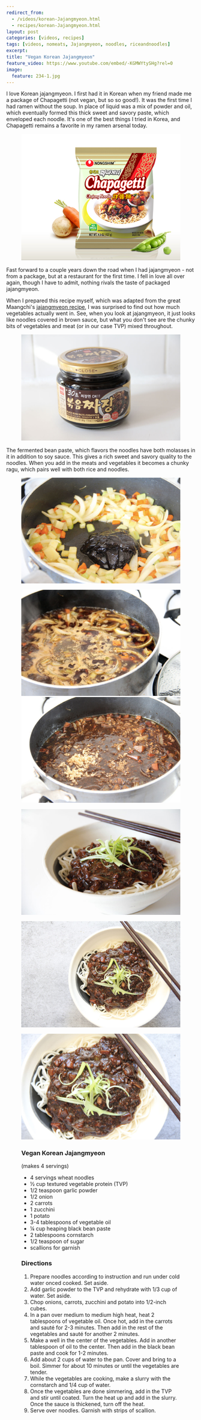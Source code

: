 ```yaml
---
redirect_from: 
  - /videos/korean-Jajangmyeon.html
  - recipes/korean-Jajangmyeon.html
layout: post
categories: [videos, recipes]
tags: [videos, nomeats, Jajangmyeon, noodles, riceandnoodles]
excerpt: 
title: "Vegan Korean Jajangmyeon"
feature_video: https://www.youtube.com/embed/-KGMWYtySHg?rel=0
image:
  feature: 234-1.jpg
---
```


I love Korean jajangmyeon.  I first had it in Korean when my friend made me a package of Chapagetti (not vegan, but so so good!).  It was the first time I had ramen without the soup.  In place of liquid was a mix of powder and oil, which eventually formed this thick sweet and savory paste, which enveloped each noodle.  It's one of the best things I tried in Korea, and Chapagetti remains a favorite in my ramen arsenal today.


<figure>
    <img src="/images/234-10.jpg">
</figure>

Fast forward to a couple years down the road when I had jajangmyeon - not from a package, but at a restaurant for the first time.  I fell in love all over again, though I have to admit, nothing rivals the taste of packaged jajangmyeon.

When I prepared this recipe myself, which was adapted from the great Maangchi's [jajangmyeon recipe](http://www.maangchi.com/recipe/jjajangmyun), I was surprised to find out how much vegetables actually went in.  See, when you look at jajangmyeon, it just looks like noodles covered in brown sauce, but what you don't see are the chunky bits of vegetables and meat (or in our case TVP) mixed throughout.

<figure>
    <img src="/images/234-2.jpg">
</figure>

The fermented bean paste, which flavors the noodles have both molasses in it in addition to soy sauce.  This gives a rich sweet and savory quality to the noodles.  When you add in the meats and vegetables it becomes a chunky ragu, which pairs well with both rice and noodles.

<figure>
    <img src="/images/234-4.jpg">
</figure>

<figure class="half">
<img src="/images/234-5.jpg">
<img src="/images/234-6.jpg">
</figure>

<figure>
    <img src="/images/234-1.jpg">
</figure>

<figure>
    <img src="/images/234-9.jpg">
</figure>

<figure>
    <img src="/images/234-8.jpg">
</figure>


<figure class="ingredients" markdown="1">

### Vegan Korean Jajangmyeon

(makes 4 servings)

* 4 servings wheat noodles
* ½ cup textured vegetable protein (TVP)
* 1/2 teaspoon garlic powder
* 1/2 onion
* 2 carrots
* 1 zucchini
* 1 potato
* 3-4 tablespoons of vegetable oil
* ¼ cup heaping black bean paste
* 2 tablespoons cornstarch
* 1/2 teaspoon of sugar 
* scallions for garnish


</figure>

<figure class="directions" markdown="1">

### Directions

1. Prepare noodles according to instruction and run under cold water onced cooked.  Set aside.
2. Add garlic powder to the TVP and rehydrate with 1/3 cup of water.  Set aside. 
3. Chop onions, carrots, zucchini and potato into 1/2-inch cubes.
4. In a pan over medium to medium high heat, heat 2 tablespoons of vegetable oil.  Once hot, add in the carrots and sauté for 2-3 minutes.  Then add in the rest of the vegetables and sauté for another 2 minutes.
5. Make a well in the center of the vegetables.  Add in another tablespoon of oil to the center.  Then add in the black bean paste and cook for 1-2 minutes.
5. Add about 2 cups of water to the pan.  Cover and bring to a boil.  Simmer for about 10 minutes or until the vegetables are tender.
6. While the vegetables are cooking, make a slurry with the cornstarch and 1/4 cup of water.
7. Once the vegetables are done simmering, add in the TVP and stir until coated.  Turn the heat up and add in the slurry.  Once the sauce is thickened, turn off the heat.
8. Serve over noodles.  Garnish with strips of scallion.
</figure>

